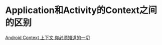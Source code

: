# Application和Activity的Context之间的区别

[Android Context 上下文 你必须知道的一切](https://blog.csdn.net/lmj623565791/article/details/40481055)